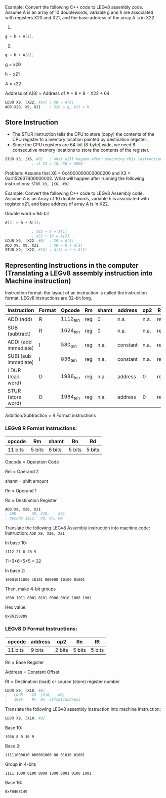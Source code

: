 Example: Convert the following C++ code to LEGv8 assembly code. Assume A is an array of 10 doublewords, variable g and h are associated with registers X20 and X21, and the base address of the array A is in X22.

1. 
```cpp
g = h + A[1];
```

2. 
```cpp
g = h + A[8];
```
g = x20

h = x21

A = x22

Address of A[8] = Address of A + 8 * 8 = X22 + 64

```S
LDUR X9, [X22, #64]	; X9 = A[8]
ADD X20, X9, X21	; X20 = g, X21 = h
```

## Store Instruction
- The STUR instruction tells the CPU to store (copy) the contents of the CPU register to a memory location pointed by destination register.
- Since the CPU registers are 64-bit (8-byte) wide, we need 8 consecutive memory locations to store the contents of the register.

```S
STUR X3, [X6, #0]	; What will happen after executing this instruction?
			; if X3 = 10, X6 = 2000
```

Problem: Assume that X6 = 0x4000000000000200 and X3 = 0x4152637400000002. What will happen after running the following instructions: `STUR X3, [X6, #0]`

Example: Convert the following C++ code to LEGv8 Assembly code. Assume A is an Array of 10 double words, variable h is associated with register x21, and base address of array A is in X22.

Double word = 64-bit

```cpp
A[2] = h + A[1];
```
```S
			; X22 + 8 = A[1]
			; X22 + 16 = A[2]
LDUR X9, [X22, #8]	; X9 = A[1] 
ADD X9, X9, X21		; X9 = h + A[1]
STUR X9, [X22, #16]	; A[2] = h + A[1]
```

## Representing Instructions in the computer (Translating a LEGv8 assembly instruction into Machine instruction)
Instruction format: the layout of an instruction is called the instruction format. LEGv8 instructions are 32-bit long.

|Instruction 		|Format	|Opcode			|Rm	|shamt	|address	|op2	|Rn	|Rd  |
|-----------------------|-------|-----------------------|-------|-------|---------------|-------|-------|----|
|ADD (add)		|R	|1112<sub>ten</sub>	|reg	|0	|n.a.		|n.a.	|reg	|reg |  
|SUB (subtract)		|R	|1624<sub>ten</sub>	|reg	|0	|n.a.		|n.a.	|reg	|reg |
|ADDI (add immediate)	|I	|580<sub>ten</sub>	|reg	|n.a.	|constant	|n.a.	|reg	|n.a.|
|SUBI (sub immediate)	|I	|836<sub>ten</sub>	|reg	|n.a.	|constant	|n.a.	|reg	|n.a.|
|LDUR (load word)	|D	|1986<sub>ten</sub>	|reg	|n.a.	|address	|0	|reg	|n.a.|
|STUR (store word)	|D	|1984<sub>ten</sub>	|reg	|n.a.	|address	|0	|reg	|n.a.|

Addition/Subtraction = R Format instructions

### LEGv8 R Format Instructions:

|opcode	|Rm	|shamt	|Rn	|Rd	|
|-------|-------|-------|-------|-------|
|11 bits|5 bits	|6 bits	|5 bits	|5 bits	|

Opcode = Operation Code

Rm = Operand 2

shamt = shift amount

Rn = Operand 1

Rd = Destination Register

```S
ADD X9, X20, X21
; ADD		X9,	X20,	X21
; Opcode 1112,	Rd,	Rn,	Rm
```

Translate the following LEGv8 Assembly instruction into machine code:
Instruction: `ADD X9, X20, X21`

In base 10:

```
1112 21 0 20 9
```
11+5+6+5+5 = 32

In base 2:
```
10001011000 10101 000000 10100 01001
```
Then, make 4-bit groups
```
1000 1011 0001 0101 0000 0010 1000 1001
```
Hex value:
```
0x8b150289
```

### LEGv8 D Format Instructions:

|opcode	|address|op2	|Rn	|Rt	|
|-------|-------|-------|-------|-------|
|11 bits|9 bits	|2 bits	|5 bits	|5 bits |

Rn = Base Register

Address = Constant Offset

Rt =  Destination (load) or source (store) register number

```S
LDUR X9, [X10, #8]
;	LDUR	X9	[X10,	#8]
;	1986	Rt	Rn	offset/address
```

Translate the following LEGv8 assembly instruction into machine instruction:
```S
LDUR X9, [X10, #8]
```

Base 10:
```
1986 8 0 10 9
```

Base 2:
```
11111000010 000001000 00 01010 01001
```

Group in 4-bits
```
1111 1000 0100 0000 1000 0001 0100 1001
```
Base 16:
```
0xF8408149
```

